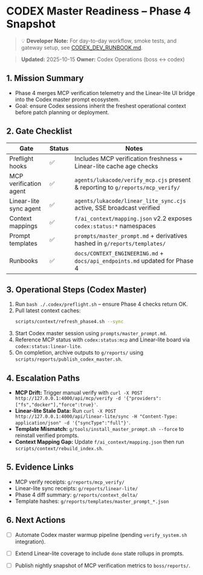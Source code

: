 # CODEX Master Readiness – Phase 4 Snapshot

> 💡 **Developer Note:**
> For day-to-day workflow, smoke tests, and gateway setup,
> see [CODEX_DEV_RUNBOOK.md](./CODEX_DEV_RUNBOOK.md).

> **Updated:** 2025-10-15
> **Owner:** Codex Operations (boss ↔ codex)

## 1. Mission Summary
- Phase 4 merges MCP verification telemetry and the Linear-lite UI bridge into the Codex master prompt ecosystem.
- Goal: ensure Codex sessions inherit the freshest operational context before patch planning or deployment.

## 2. Gate Checklist
| Gate | Status | Notes |
|------|--------|-------|
| Preflight hooks | ✅ | Includes MCP verification freshness + Linear-lite cache age checks |
| MCP verification agent | ✅ | `agents/lukacode/verify_mcp.cjs` present & reporting to `g/reports/mcp_verify/` |
| Linear-lite sync agent | ✅ | `agents/lukacode/linear_lite_sync.cjs` active, SSE broadcast verified |
| Context mappings | ✅ | `f/ai_context/mapping.json` v2.2 exposes `codex:status:*` namespaces |
| Prompt templates | ✅ | `prompts/master_prompt.md` + derivatives hashed in `g/reports/templates/` |
| Runbooks | ✅ | `docs/CONTEXT_ENGINEERING.md` + `docs/api_endpoints.md` updated for Phase 4 |

## 3. Operational Steps (Codex Master)
1. Run `bash ./.codex/preflight.sh` – ensure Phase 4 checks return OK.
2. Pull latest context caches:
   ```bash
   scripts/context/refresh_phase4.sh --sync
   ```
3. Start Codex master session using `prompts/master_prompt.md`.
4. Reference MCP status with `codex:status:mcp` and Linear-lite board via `codex:status:linear-lite`.
5. On completion, archive outputs to `g/reports/` using `scripts/reports/publish_codex_master.sh`.

## 4. Escalation Paths
- **MCP Drift:** Trigger manual verify with `curl -X POST http://127.0.0.1:4000/api/mcp/verify -d '{"providers":["fs","docker"],"force":true}'`.
- **Linear-lite Stale Data:** Run `curl -X POST http://127.0.0.1:4000/api/linear-lite/sync -H "Content-Type: application/json" -d '{"syncType":"full"}'`.
- **Template Mismatch:** `g/tools/install_master_prompt.sh --force` to reinstall verified prompts.
- **Context Mapping Gap:** Update `f/ai_context/mapping.json` then run `scripts/context/rebuild_index.sh`.

## 5. Evidence Links
- MCP verify receipts: `g/reports/mcp_verify/`
- Linear-lite sync receipts: `g/reports/linear-lite/`
- Phase 4 diff summary: `g/reports/context_delta/`
- Template hashes: `g/reports/templates/master_prompt_*.json`

## 6. Next Actions
- [ ] Automate Codex master warmup pipeline (pending `verify_system.sh` integration).
- [ ] Extend Linear-lite coverage to include `done` state rollups in prompts.
- [ ] Publish nightly snapshot of MCP verification metrics to `boss/reports/`.


